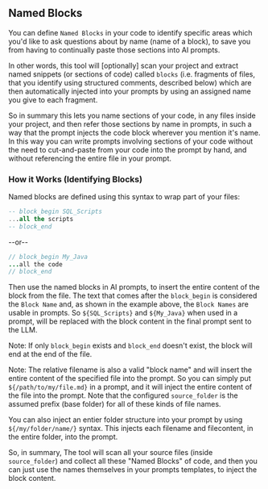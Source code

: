 ## Named Blocks

You can define `Named Blocks` in your code to identify specific areas which you'd like to ask questions about by name (name of a block), to save you from having to continually paste those sections into AI prompts.

In other words, this tool will [optionally] scan your project and extract named snippets (or sections of code) called `blocks` (i.e. fragments of files, that you identify using structured comments, described below) which are then automatically injected into your prompts by using an assigned name you give to each fragment. 

So in summary this lets you name sections of your code, in any files inside your project, and then refer those sections by name in prompts, in such a way that the prompt injects the code block wherever you mention it's name. In this way you can write prompts involving sections of your code without the need to cut-and-paste from your code into the prompt by hand, and without referencing the entire file in your prompt.

### How it Works (Identifying Blocks)

Named blocks are defined using this syntax to wrap part of your files:

```sql
-- block_begin SQL_Scripts
...all the scripts
-- block_end 
```

--or--

```java
// block_begin My_Java
...all the code
// block_end 
```

Then use the named blocks in AI prompts, to insert the entire content of the block from the file. The text that comes after the `block_begin` is considered the `Block Name` and, as shown in the example above, the `Block Names` are usable in prompts. So `${SQL_Scripts}` and `${My_Java}` when used in a prompt, will be replaced with the block content in the final prompt sent to the LLM.

Note: If only `block_begin` exists and `block_end` doesn't exist, the block will end at the end of the file.

Note: The relative filename is also a valid "block name" and will insert the entire content of the specified file into the prompt. So you can simply put `${/path/to/my/file.md}` in a prompt, and it will inject the entire content of the file into the prompt. Note that the configured `source_folder` is the assumed prefix (base folder) for all of these kinds of file names. 

You can also inject an entier folder structure into your prompt by using `${/my/folder/name/}` syntax. This injects each filename and filecontent, in the entire folder, into the prompt.

So, in summary, The tool will scan all your source files (inside `source_folder`) and collect all these "Named Blocks" of code, and then you can just use the names themselves in your prompts templates, to inject the block content.

